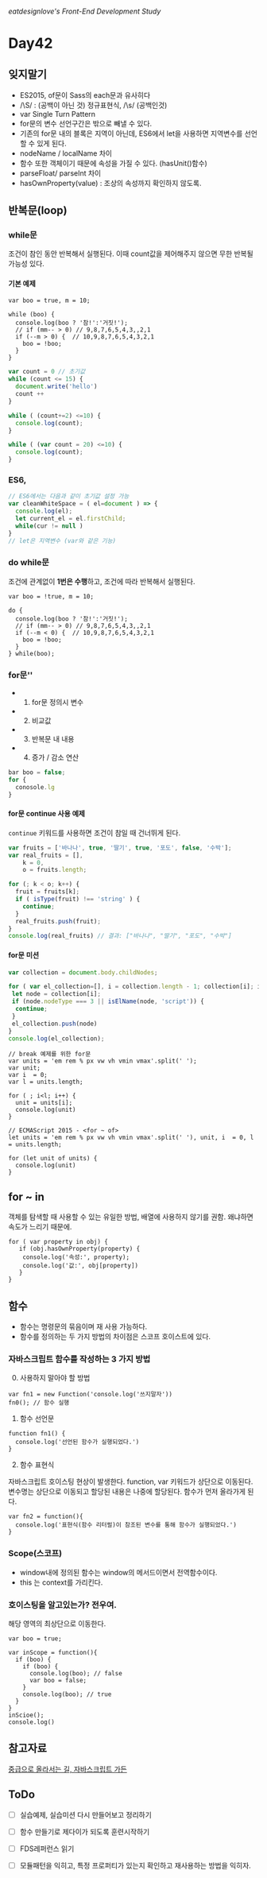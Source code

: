###### eatdesignlove's Front-End Development Study

# Day42

## 잊지말기
- ES2015, of문이 Sass의 each문과 유사히다
- /\S/ : (공백이 아닌 것) 정규표현식, /\s/ (공백인것)
- var Single Turn Pattern
- for문의 변수 선언구간은 밖으로 빼낼 수 있다.
- 기존의 for문 내의 블록은 지역이 아닌데, ES6에서 let을 사용하면 지역변수를 선언할 수 있게 된다.
- nodeName / localName 차이
- 함수 또한 객체이기 때문에 속성을 가질 수 있다. (hasUnit()함수)
- parseFloat/ parseInt 차이
- hasOwnProperty(value) : 조상의 속성까지 확인하지 않도록.

## 반복문(loop)

### while문
조건이 참인 동안 반복해서 실행된다. 이때 count값을 제어해주지 않으면 무한 반복될 가능성 있다.

#### 기본 예제
```
var boo = true, m = 10;

while (boo) {
  console.log(boo ? '참!':'거짓!');
  // if (mm-- > 0) // 9,8,7,6,5,4,3,,2,1
  if (--m > 0) {  // 10,9,8,7,6,5,4,3,2,1
    boo = !boo;
  }
}
```

```js
var count = 0 // 초기값
while (count <= 15) {
  document.write('hello')
  count ++
}

while ( (count+=2) <=10) {
  console.log(count);
}

while ( (var count = 20) <=10) {
  console.log(count);
}
```

### ES6,
```js
// ES6에서는 다음과 같이 초기값 설정 가능
var cleanWhiteSpace = ( el=document ) => {
  console.log(el);
  let current_el = el.firstChild;
  while(cur != null )
}
// let은 지역변수 (var와 같은 기능)
```

### do while문
조건에 관계없이 **1번은 수행**하고, 조건에 따라 반복해서 실행된다.

```
var boo = !true, m = 10;

do {
  console.log(boo ? '참!':'거짓!');
  // if (mm-- > 0) // 9,8,7,6,5,4,3,,2,1
  if (--m < 0) {  // 10,9,8,7,6,5,4,3,2,1
    boo = !boo;
  }
} while(boo);
```

### for문''
- 1. for문 정의시 변수
- 2. 비교값
- 3. 반복문 내 내용
- 4. 증가 / 감소 연산

```js
bar boo = false;
for {
  conosole.lg
}
```

#### for문 continue 사용 예제
`continue` 키워드를 사용하면 조건이 참일 때 건너뛰게 된다.

```js
var fruits = ['바나나', true, '딸기', true, '포도', false, '수박'];
var real_fruits = [],
    k = 0, 
    o = fruits.length;

for (; k < o; k++) {
  fruit = fruits[k];
  if ( isType(fruit) !== 'string' ) {
    continue;
  }
  real_fruits.push(fruit);
}
console.log(real_fruits) // 결과: ["바나나", "딸기", "포도", "수박"]
```


#### for문 미션

```js
var collection = document.body.childNodes;

for ( var el_collection=[], i = collection.length - 1; collection[i]; i-- ) {
 let node = collection[i];
 if (node.nodeType === 3 || isElName(node, 'script')) {
  continue;
 }
 el_collection.push(node)
}
console.log(el_collection);
```


```
// break 예제를 위한 for문
var units = 'em rem % px vw vh vmin vmax'.split(' ');
var unit;
var i  = 0;
var l = units.length;

for ( ; i<l; i++) {
  unit = units[i];
  console.log(unit)
}

// ECMAScript 2015 - <for ~ of>
let units = 'em rem % px vw vh vmin vmax'.split(' '), unit, i  = 0, l = units.length;

for (let unit of units) {
  console.log(unit)
}
```

##  for ~ in
객체를 탐색할 때 사용할 수 있는 유일한 방법, 배열에 사용하지 않기를 권함. 왜냐하면 속도가 느리기 때문에.

```
for ( var property in obj) {
   if (obj.hasOwnProperty(property) {
    console.log('속성:', property);
    console.log('값:', obj[property])  
   } 
}
```

## 함수
- 함수는 명령문의 묶음이며 재 사용 가능하다.
- 함수를 정의하는 두 가지 방법의 차이점은 스코프 호이스트에 있다.

### 자바스크립트 함수를 작성하는 3 가지 방법

0. 사용하지 말아야 할 방법
```
var fn1 = new Function('console.log('쓰지말자'))
fn0(); // 함수 실행
```

1. 함수 선언문
```
function fn1() {
  console.log('선언된 함수가 실행되었다.')
}
```

2. 함수 표현식

자바스크립트 호이스팅 현상이 발생한다. function, var 키워드가 상단으로 이동된다. 변수명는 상단으로 이동되고 할당된 내용은 나중에 할당된다. 함수가 먼저 올라가게 된다.

```
var fn2 = function(){
  console.log('표현식(함수 리터럴)이 참조된 변수를 통해 함수가 실행되었다.')
}

```

### Scope(스코프)
- window내에 정의된 함수는 window의 메서드이면서 전역함수이다.
- this 는 context를 가리킨다.

### 호이스팅을 알고있는가? 전우여.

해당 영역의 최상단으로 이동한다.

```
var boo = true;

var inScope = function(){
  if (boo) {
    if (boo) {
      console.log(boo); // false
      var boo = false;
    }
    console.log(boo); // true
  }
}
inScioe();
console.log()
```


## 참고자료
[중급으로 올라서는 길, 자바스크립트 가든](http://bonsaiden.github.io/JavaScript-Garden/ko/)


## ToDo 
- [ ] 실습예제, 실습미션 다시 만들어보고 정리하기
- [ ] 함수 만들기로 제다이가 되도록 훈련시작하기
- [ ] FDS레퍼런스 읽기
- [ ] 모듈패턴을 익히고, 특정 프로퍼티가 있는지 확인하고 재사용하는 방법을 익히자.


